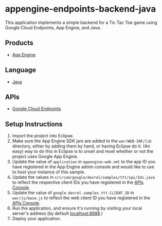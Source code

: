appengine-endpoints-backend-java
================================

This application implements a simple backend for a Tic Tac Toe game using
Google Cloud Endpoints, App Engine, and Java.

## Products
- [App Engine][1]

## Language
- [Java][2]

## APIs
- [Google Cloud Endpoints][3]

## Setup Instructions
1. Import the project into Eclipse.
1. Make sure the App Engine SDK jars are added to the `war/WEB-INF/lib`
   directory, either by adding them by hand, or having Eclipse do it. (An easy)
   way to do this in Eclipse is to unset and reset whether or not the project
   uses Google App Engine.
1. Update the value of `application` in `appengine-web.xml` to the app ID you
   have registered in the App Engine admin console and would like to use to host
   your instance of this sample.
1. Update the values in `src/com/google/devrel/samples/ttt/spi/Ids.java` to
   reflect the respective client IDs you have registered in the
   [APIs Console][4].
1. Update the value of `google.devrel.samples.ttt.CLIENT_ID` in
   `war/js/base.js` to reflect the web client ID you have registered in the
   [APIs Console][4].
1. Run the application, and ensure it's running by visiting your local server's
   address (by default [localhost:8888][5].)
1. Deploy your application.


[1]: https://developers.google.com/appengine
[2]: http://java.com/en/
[3]: https://developers.google.com/appengine/docs/java/endpoints/
[4]: https://code.google.com/apis/console
[5]: https://localhost:8888/
